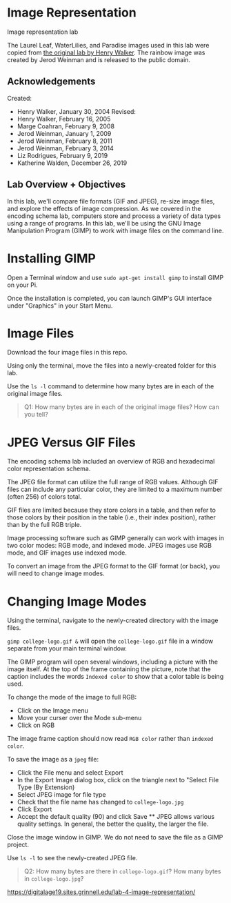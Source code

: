 # Image Representation
Image representation lab

The Laurel Leaf, WaterLilies, and Paradise images used in this lab were copied from [the original lab by Henry Walker](http://www.cs.grinnell.edu/~walker/courses/105.sp05/labs/image-processing.shtml). The rainbow image was created by Jerod Weinman and is released to the public domain.

## Acknowledgements
Created: 
- Henry Walker, January 30, 2004
Revised: 
- Henry Walker, February 16, 2005
- Marge Coahran, February 9, 2008
- Jerod Weinman, January 1, 2009
- Jerod Weinman, February 8, 2011
- Jerod Weinman, February 3, 2014
- Liz Rodrigues, February 9, 2019
- Katherine Walden, December 26, 2019

## Lab Overview + Objectives

In this lab, we'll compare file formats (GIF and JPEG), re-size image files, and explore the effects of image compression. As we covered in the encoding schema lab, computers store and process a variety of data types using a range of programs. In this lab, we'll be using the GNU Image Manipulation Program (GIMP) to work with image files on the command line.

# Installing GIMP

Open a Terminal window and use `sudo apt-get install gimp` to install GIMP on your Pi.

Once the installation is completed, you can launch GIMP's GUI interface under "Graphics" in your Start Menu.

#  Image Files

Download the four image files in this repo.

Using only the terminal, move the files into a newly-created folder for this lab.

Use the `ls -l` command to determine how many bytes are in each of the original image files.

<blockquote>Q1: How many bytes are in each of the original image files? How can you tell?</blockquote>

# JPEG Versus GIF Files

The encoding schema lab included an overview of RGB and hexadecimal color representation schema.

The JPEG file format can utilize the full range of RGB values. Although GIF files can include any particular color, they are limited to a maximum number (often 256) of colors total. 

GIF files are limited because they store colors in a table, and then refer to those colors by their position in the table (i.e., their index position), rather than by the full RGB triple.

Image processing software such as GIMP generally can work with images in two color modes: RGB mode, and indexed mode. JPEG images use RGB mode, and GIF images use indexed mode. 

To convert an image from the JPEG format to the GIF format (or back), you will need to change image modes.

# Changing Image Modes

Using the terminal, navigate to the newly-created directory with the image files.

`gimp college-logo.gif &` will open the `college-logo.gif` file in a window separate from your main terminal window.

The GIMP program will open several windows, including a picture with the image itself. At the top of the frame containing the picture, note that the caption includes the words `Indexed color` to show that a color table is being used.

To change the mode of the image to full RGB:
- Click on the Image menu
- Move your curser over the Mode sub-menu
- Click on RGB

The image frame caption should now read `RGB color` rather than `indexed color`.

To save the image as a `jpeg` file:
- Click the File menu and select Export
- In the Export Image dialog box, click on the triangle next to "Select File Type (By Extension)
- Select JPEG image for file type
- Check that the file name has changed to `college-logo.jpg`
- Click Export
- Accept the default quality (90) and click Save
** JPEG allows various quality settings. In general, the better the quality, the larger the file. 

Close the image window in GIMP. We do not need to save the file as a GIMP project.

Use `ls -l` to see the newly-created JPEG file.

<blockquote>Q2: How many bytes are there in <code>college-logo.gif</code>? How many bytes in <code>college-logo.jpg</code>?</blockquote>

https://digitalage19.sites.grinnell.edu/lab-4-image-representation/

